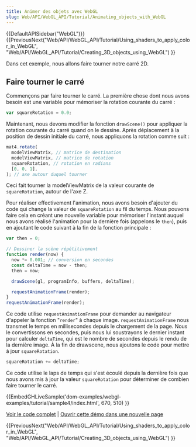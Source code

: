 ```yaml
---
title: Animer des objets avec WebGL
slug: Web/API/WebGL_API/Tutorial/Animating_objects_with_WebGL
---
```


{{DefaultAPISidebar("WebGL")}} {{PreviousNext("Web/API/WebGL_API/Tutorial/Using_shaders_to_apply_color_in_WebGL", "Web/API/WebGL_API/Tutorial/Creating_3D_objects_using_WebGL") }}

Dans cet exemple, nous allons faire tourner notre carré 2D.

## Faire tourner le carré

Commençons par faire tourner le carré. La première chose dont nous avons besoin est une variable pour mémoriser la rotation courante du carré :

```js
var squareRotation = 0.0;
```

Maintenant, nous devons modifier la fonction `drawScene()` pour appliquer la rotation courante du carré quand on le dessine. Après déplacement à la position de dessin initiale du carré, nous appliquons la rotation comme suit&nbsp;:

```js
mat4.rotate(
  modelViewMatrix, // matrice de destination
  modelViewMatrix, // matrice de rotation
  squareRotation, // rotation en radians
  [0, 0, 1],
); // axe autour duquel tourner
```

Ceci fait tourner la modelViewMatrix de la valeur courante de `squareRotation`, autour de l'axe Z.

Pour réaliser effectivement l'animation, nous avons besoin d'ajouter du code qui change la valeur de `squareRotation` au fil du temps. Nous pouvons faire cela en créant une nouvelle variable pour mémoriser l'instant auquel nous avons réalisé l'animation pour la dernière fois (appelons le `then`), puis en ajoutant le code suivant à la fin de la fonction principale :

```js
var then = 0;

// Dessiner la scène répétitivement
function render(now) {
  now *= 0.001; // conversion en secondes
  const deltaTime = now - then;
  then = now;

  drawScene(gl, programInfo, buffers, deltaTime);

  requestAnimationFrame(render);
}
requestAnimationFrame(render);
```

Ce code utilise `requestAnimationFrame` pour demander au navigateur d'appeler la fonction "`render`" à chaque image. `requestAnimationFrame` nous transmet le temps en millisecondes depuis le chargement de la page. Nous le convertissons en secondes, puis nous lui soustrayons le dernier instant pour calculer `deltaTime`, qui est le nombre de secondes depuis le rendu de la dernière image. À la fin de drawscene, nous ajoutons le code pour mettre à jour `squareRotation`.

```js
squareRotation += deltaTime;
```

Ce code utilise le laps de temps qui s'est écoulé depuis la dernière fois que nous avons mis à jour la valeur `squareRotation` pour déterminer de combien faire tourner le carré.

{{EmbedGHLiveSample('dom-examples/webgl-examples/tutorial/sample4/index.html', 670, 510) }}

[Voir le code complet](https://github.com/mdn/dom-examples/tree/main/webgl-examples/tree/gh-pages/tutorial/sample4) | [Ouvrir cette démo dans une nouvelle page](https://mdn.github.io/dom-examples/webgl-examples/tutorial/sample4/)

{{PreviousNext("Web/API/WebGL_API/Tutorial/Using_shaders_to_apply_color_in_WebGL", "Web/API/WebGL_API/Tutorial/Creating_3D_objects_using_WebGL") }}
